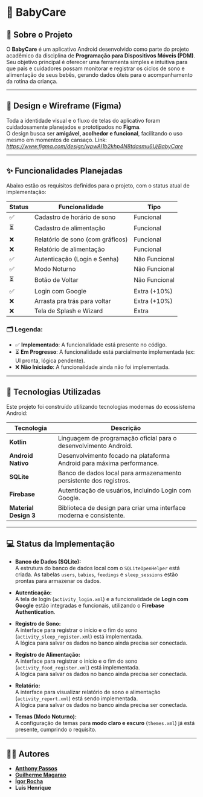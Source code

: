 # 👶 BabyCare

## 📝 Sobre o Projeto

O **BabyCare** é um aplicativo Android desenvolvido como parte do projeto acadêmico da disciplina de **Programação para Dispositivos Móveis (PDM)**.  
Seu objetivo principal é oferecer uma ferramenta simples e intuitiva para que pais e cuidadores possam monitorar e registrar os ciclos de sono e alimentação de seus bebês, gerando dados úteis para o acompanhamento da rotina da criança.

---

## 🎨 Design e Wireframe (Figma)

Toda a identidade visual e o fluxo de telas do aplicativo foram cuidadosamente planejados e prototipados no **Figma**.  
O design busca ser **amigável, acolhedor e funcional**, facilitando o uso mesmo em momentos de cansaço.
Link: _https://www.figma.com/design/wpwAl1b2khp4N8tdasmu6U/BabyCare_

---

## ✨ Funcionalidades Planejadas

Abaixo estão os requisitos definidos para o projeto, com o status atual de implementação:

| Status | Funcionalidade                       | Tipo           |
|--------|--------------------------------------|----------------|
| ✅     | Cadastro de horário de sono          | Funcional      |
| ⏳     | Cadastro de alimentação              | Funcional      |
| ❌     | Relatório de sono (com gráficos)     | Funcional      |
| ❌     | Relatório de alimentação             | Funcional      |
| ✅     | Autenticação (Login e Senha)         | Não Funcional  |
| ✅     | Modo Noturno                         | Não Funcional  |
| ⏳     | Botão de Voltar                      | Não Funcional  |
| ✅     | Login com Google                     | Extra (+10%)   |
| ❌     | Arrasta pra trás para voltar         | Extra (+10%)   |
| ❌     | Tela de Splash e Wizard              | Extra          |

### 🗂️ Legenda:
- ✅ **Implementado**: A funcionalidade está presente no código.
- ⏳ **Em Progresso**: A funcionalidade está parcialmente implementada (ex: UI pronta, lógica pendente).
- ❌ **Não Iniciado**: A funcionalidade ainda não foi implementada.

---

## 🚀 Tecnologias Utilizadas

Este projeto foi construído utilizando tecnologias modernas do ecossistema Android:

| Tecnologia         | Descrição                                                                 |
|--------------------|---------------------------------------------------------------------------|
| **Kotlin**         | Linguagem de programação oficial para o desenvolvimento Android.          |
| **Android Nativo** | Desenvolvimento focado na plataforma Android para máxima performance.     |
| **SQLite**         | Banco de dados local para armazenamento persistente dos registros.        |
| **Firebase**       | Autenticação de usuários, incluindo Login com Google.                     |
| **Material Design 3** | Biblioteca de design para criar uma interface moderna e consistente.   |

---

## 💻 Status da Implementação

- **Banco de Dados (SQLite):**  
  A estrutura do banco de dados local com o `SQLiteOpenHelper` está criada. As tabelas `users`, `babies`, `feedings` e `sleep_sessions` estão prontas para armazenar os dados.

- **Autenticação:**  
  A tela de login (`activity_login.xml`) e a funcionalidade de **Login com Google** estão integradas e funcionais, utilizando o **Firebase Authentication**.

- **Registro de Sono:**  
  A interface para registrar o início e o fim do sono (`activity_sleep_register.xml`) está implementada.  
  A lógica para salvar os dados no banco ainda precisa ser conectada.

- **Registro de Alimentação:**  
  A interface para registrar o início e o fim do sono (`activity_food_register.xml`) está implementada.  
  A lógica para salvar os dados no banco ainda precisa ser conectada.

- **Relatório:**  
  A interface para visualizar relatório de sono e alimentação (`activity_report.xml`) está sendo implementada.  
  A lógica para salvar os dados no banco ainda precisa ser conectada.

- **Temas (Modo Noturno):**  
  A configuração de temas para **modo claro e escuro** (`themes.xml`) já está presente, cumprindo o requisito.

---

## 👨‍💻 Autores

- **[Anthony Passos](https://github.com/anthonypasssos)**
- **[Guilherme Magarao](https://github.com/guilhermemagarao)**
- **[Ígor Rocha](https://github.com/igorr0cha)**
- **Luis Henrique**
